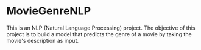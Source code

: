 # MovieGenreNLP
This is an NLP (Natural Language Processing) project. The objective of this project is to build a model that predicts the genre of a movie by taking the movie's description as input.
